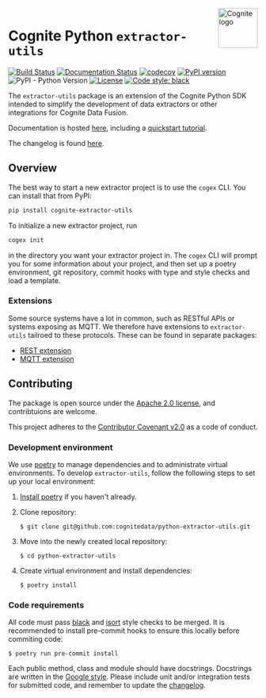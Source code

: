 <a href="https://cognite.com/">
    <img src="https://github.com/cognitedata/cognite-python-docs/blob/master/img/cognite_logo.png" alt="Cognite logo" title="Cognite" align="right" height="80" />
</a>

Cognite Python `extractor-utils`
================================
[![Build Status](https://github.com/cognitedata/python-extractor-utils/workflows/release/badge.svg)](https://github.com/cognitedata/python-extractor-utils/actions)
[![Documentation Status](https://readthedocs.com/projects/cognite-extractor-utils/badge/?version=latest&token=a9bab88214cbf624706005f6a71bbd77964efc910f8e527c7b3d75edc016397c)](https://cognite-extractor-utils.readthedocs-hosted.com/en/latest/?badge=latest)
[![codecov](https://codecov.io/gh/cognitedata/python-extractor-utils/branch/master/graph/badge.svg?token=7AmVCpAh7I)](https://codecov.io/gh/cognitedata/python-extractor-utils)
[![PyPI version](https://badge.fury.io/py/cognite-extractor-utils.svg)](https://pypi.org/project/cognite-extractor-utils)
![PyPI - Python Version](https://img.shields.io/pypi/pyversions/cognite-extractor-utils)
[![License](https://img.shields.io/github/license/cognitedata/python-extractor-utils)](LICENSE)
[![Code style: black](https://img.shields.io/badge/code%20style-black-000000.svg)](https://github.com/ambv/black)

The `extractor-utils` package is an extension of the Cognite Python SDK intended to simplify the development of data
extractors or other integrations for Cognite Data Fusion.

Documentation is hosted [here](https://cognite-extractor-utils.readthedocs-hosted.com/en/latest/), including a
[quickstart tutorial](https://cognite-extractor-utils.readthedocs-hosted.com/en/latest/quickstart.html).

The changelog is found [here](./CHANGELOG.md).

## Overview

The best way to start a new extractor project is to use the `cogex` CLI. You can install that from PyPI:

``` bash
pip install cognite-extractor-utils
```

To initialize a new extractor project, run

``` bash
cogex init
```

in the directory you want your extractor project in. The `cogex` CLI will prompt you for some information about your
project, and then set up a poetry environment, git repository, commit hooks with type and style checks and load a
template.


### Extensions

Some source systems have a lot in common, such as RESTful APIs or systems exposing as MQTT. We therefore have extensions
to `extractor-utils` tailroed to these protocols. These can be found in separate packages:

 * [REST extension](https://github.com/cognitedata/python-extractor-utils-rest)
 * [MQTT extension](https://github.com/cognitedata/python-extractor-utils-mqtt)


## Contributing

The package is open source under the [Apache 2.0 license](./LICENSE), and contribtuions are welcome.

This project adheres to the [Contributor Covenant v2.0](https://www.contributor-covenant.org/version/2/0/code_of_conduct/)
as a code of conduct.


### Development environment

We use [poetry](https://python-poetry.org) to manage dependencies and to administrate virtual environments. To develop
`extractor-utils`, follow the following steps to set up your local environment:

 1. [Install poetry](https://python-poetry.org/docs/#installation) if you haven't already.

 2. Clone repository:
    ```
    $ git clone git@github.com:cognitedata/python-extractor-utils.git
    ```
 3. Move into the newly created local repository:
    ```
    $ cd python-extractor-utils
    ```
 4. Create virtual environment and install dependencies:
    ```
    $ poetry install
    ```


### Code requirements

All code must pass [black](https://github.com/ambv/black) and [isort](https://github.com/timothycrosley/isort) style
checks to be merged. It is recommended to install pre-commit hooks to ensure this locally before commiting code:

```
$ poetry run pre-commit install
```

Each public method, class and module should have docstrings. Docstrings are written in the [Google
style](https://google.github.io/styleguide/pyguide.html#38-comments-and-docstrings). Please include unit and/or
integration tests for submitted code, and remember to update the [changelog](./CHANGELOG.md).
